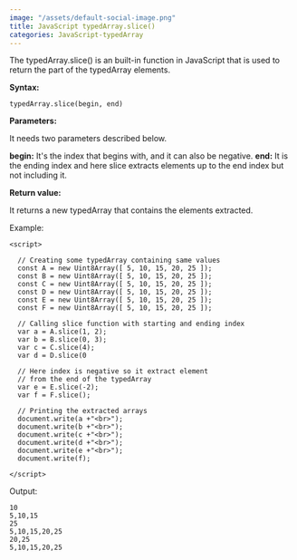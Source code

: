 ```yaml
---
image: "/assets/default-social-image.png"
title: JavaScript typedArray.slice()
categories: JavaScript-typedArray
---
```


The typedArray.slice() is an built-in function in JavaScript that is used to return the part of the typedArray elements.

**Syntax:**

`typedArray.slice(begin, end)`

**Parameters:**

It needs two parameters described below.

**begin:** It's the index that begins with, and it can also be negative.
**end:** It is the ending index and here slice extracts elements up to the end index but not including it.

**Return value:**

It returns a new typedArray that contains the elements extracted.

Example:

```
<script> 
  
  // Creating some typedArray containing same values 
  const A = new Uint8Array([ 5, 10, 15, 20, 25 ]); 
  const B = new Uint8Array([ 5, 10, 15, 20, 25 ]); 
  const C = new Uint8Array([ 5, 10, 15, 20, 25 ]); 
  const D = new Uint8Array([ 5, 10, 15, 20, 25 ]); 
  const E = new Uint8Array([ 5, 10, 15, 20, 25 ]); 
  const F = new Uint8Array([ 5, 10, 15, 20, 25 ]); 
  
  // Calling slice function with starting and ending index 
  var a = A.slice(1, 2); 
  var b = B.slice(0, 3); 
  var c = C.slice(4); 
  var d = D.slice(0 
    
  // Here index is negative so it extract element 
  // from the end of the typedArray 
  var e = E.slice(-2); 
  var f = F.slice(); 
  
  // Printing the extracted arrays 
  document.write(a +"<br>"); 
  document.write(b +"<br>"); 
  document.write(c +"<br>"); 
  document.write(d +"<br>"); 
  document.write(e +"<br>"); 
  document.write(f); 
    
</script> 
```

Output:

```
10
5,10,15
25
5,10,15,20,25
20,25
5,10,15,20,25
```